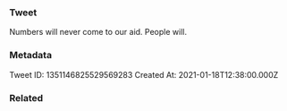 ### Tweet
Numbers will never come to our aid. People will.

### Metadata
Tweet ID: 1351146825529569283
Created At: 2021-01-18T12:38:00.000Z

### Related

